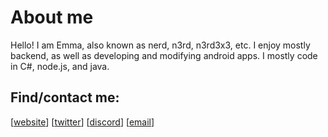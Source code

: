 # About me
Hello! I am Emma, also known as nerd, n3rd, n3rd3x3, etc.
I enjoy mostly backend, as well as developing and modifying android apps. I mostly code in C#, node.js, and java.

## Find/contact me:
[[website]] [[twitter]] [[discord]] [[email]]

[website]: https://n3rd3x3.xyz
[twitter]: https://twitter.com/n3rd3x3
[discord]: https://discord.com/invite/CySU3s3
[git website]: https://git.n3rd3x3.xyz/nerd
[email]: mailto:me@n3rd3x3.xyz
